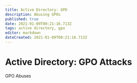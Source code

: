 ```yaml
---
title: Active Directory: GPO
description: Abusing GPOs
published: true
date: 2021-01-09T00:21:16.713Z
tags: active directory, gpo
editor: markdown
dateCreated: 2021-01-09T00:21:16.713Z
---
```


# Active Directory: GPO Attacks

GPO Abuses